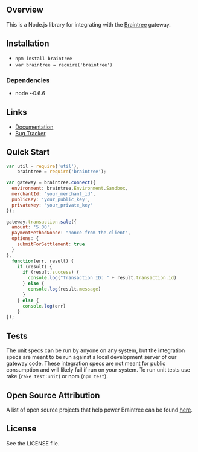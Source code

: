 ## Overview

This is a Node.js library for integrating with the [Braintree](http://www.braintreepayments.com) gateway.

## Installation

* `npm install braintree`
* `var braintree = require('braintree')`

### Dependencies

* node ~0.6.6

## Links

* [Documentation](https://developers.braintreepayments.com/node/sdk/server/overview)
* [Bug Tracker](http://github.com/braintree/braintree_node/issues)

## Quick Start
```javascript
var util = require('util'),
    braintree = require('braintree');

var gateway = braintree.connect({
  environment: braintree.Environment.Sandbox,
  merchantId: 'your_merchant_id',
  publicKey: 'your_public_key',
  privateKey: 'your_private_key'
});

gateway.transaction.sale({
  amount: '5.00',
  paymentMethodNonce: "nonce-from-the-client",
  options: {
    submitForSettlement: true
  }
},
  function(err, result) {
    if (result) {
      if (result.success) {
        console.log("Transaction ID: " + result.transaction.id)
      } else {
        console.log(result.message)
      }
    } else {
      console.log(err)
    }
});
```
## Tests

The unit specs can be run by anyone on any system, but the integration specs are meant to be run against a local development server of our gateway code. These integration specs are not meant for public consumption and will likely fail if run on your system. To run unit tests use rake (`rake test:unit`) or npm (`npm test`).

## Open Source Attribution

A list of open source projects that help power Braintree can be found [here](https://www.braintreepayments.com/developers/open-source).

## License

See the LICENSE file.
